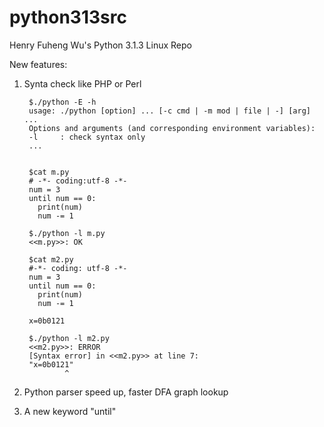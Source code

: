 python313src
============

Henry Fuheng Wu's Python 3.1.3 Linux Repo


New features:

1. Synta check like PHP or Perl

        $./python -E -h
        usage: ./python [option] ... [-c cmd | -m mod | file | -] [arg] ...
        Options and arguments (and corresponding environment variables):
        -l     : check syntax only
        ...


        $cat m.py
        # -*- coding:utf-8 -*-
        num = 3
        until num == 0:
          print(num)
          num -= 1
        
        $./python -l m.py
        <<m.py>>: OK
        
        $cat m2.py
        #-*- coding: utf-8 -*-
        num = 3
        until num == 0:
          print(num)
          num -= 1
        
        x=0b0121
        
        $./python -l m2.py
        <<m2.py>>: ERROR
        [Syntax error] in <<m2.py>> at line 7:
        "x=0b0121"
                ^


2. Python parser speed up, faster DFA graph lookup

3. A new keyword "until"
